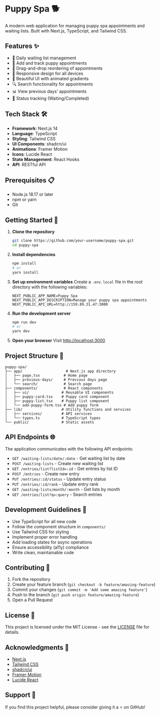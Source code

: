 # Puppy Spa 🐕

A modern web application for managing puppy spa appointments and waiting lists. Built with Next.js, TypeScript, and Tailwind CSS.

## Features ✨

- 📅 Daily waiting list management
- 🐾 Add and track puppy appointments
- 🔄 Drag-and-drop reordering of appointments
- 📱 Responsive design for all devices
- 🎨 Beautiful UI with animated gradients
- 🔍 Search functionality for appointments
- 📊 View previous days' appointments
- 🎯 Status tracking (Waiting/Completed)

## Tech Stack 🛠️

- **Framework**: Next.js 14
- **Language**: TypeScript
- **Styling**: Tailwind CSS
- **UI Components**: shadcn/ui
- **Animations**: Framer Motion
- **Icons**: Lucide React
- **State Management**: React Hooks
- **API**: RESTful API

## Prerequisites 📋

- Node.js 18.17 or later
- npm or yarn
- Git

## Getting Started 🚀

1. **Clone the repository**
   ```bash
   git clone https://github.com/your-username/puppy-spa.git
   cd puppy-spa
   ```

2. **Install dependencies**
   ```bash
   npm install
   # or
   yarn install
   ```

3. **Set up environment variables**
   Create a `.env.local` file in the root directory with the following variables:
   ```env
   NEXT_PUBLIC_APP_NAME=Puppy Spa
   NEXT_PUBLIC_APP_DESCRIPTION=Manage your puppy spa appointments
   NEXT_PUBLIC_API_URL=http://159.89.31.47:3000
   ```

4. **Run the development server**
   ```bash
   npm run dev
   # or
   yarn dev
   ```

5. **Open your browser**
   Visit [http://localhost:3000](http://localhost:3000)

## Project Structure 📁

```
puppy-spa/
├── app/                    # Next.js app directory
│   ├── page.tsx           # Home page
│   ├── previous-days/     # Previous days page
│   └── search/            # Search page
├── components/            # React components
│   ├── ui/               # Reusable UI components
│   ├── puppy-card.tsx    # Puppy card component
│   ├── puppy-list.tsx    # Puppy list component
│   └── add-puppy-form.tsx # Add puppy form
├── lib/                  # Utility functions and services
│   ├── services/         # API services
│   └── types.ts          # TypeScript types
└── public/               # Static assets
```

## API Endpoints 🌐

The application communicates with the following API endpoints:

- `GET /waiting-lists/date/:date` - Get waiting list by date
- `POST /waiting-lists` - Create new waiting list
- `GET /entries/list?listId=:id` - Get entries by list ID
- `POST /entries` - Create new entry
- `PUT /entries/:id/status` - Update entry status
- `PUT /entries/:id/rank` - Update entry rank
- `GET /waiting-lists/month/:month` - Get lists by month
- `GET /entries/list?q=:query` - Search entries

## Development Guidelines 📝

- Use TypeScript for all new code
- Follow the component structure in `components/`
- Use Tailwind CSS for styling
- Implement proper error handling
- Add loading states for async operations
- Ensure accessibility (a11y) compliance
- Write clean, maintainable code

## Contributing 🤝

1. Fork the repository
2. Create your feature branch (`git checkout -b feature/amazing-feature`)
3. Commit your changes (`git commit -m 'Add some amazing feature'`)
4. Push to the branch (`git push origin feature/amazing-feature`)
5. Open a Pull Request

## License 📄

This project is licensed under the MIT License - see the [LICENSE](LICENSE) file for details.

## Acknowledgments 🙏

- [Next.js](https://nextjs.org/)
- [Tailwind CSS](https://tailwindcss.com/)
- [shadcn/ui](https://ui.shadcn.com/)
- [Framer Motion](https://www.framer.com/motion/)
- [Lucide React](https://lucide.dev/)

## Support 💖

If you find this project helpful, please consider giving it a ⭐️ on GitHub! 